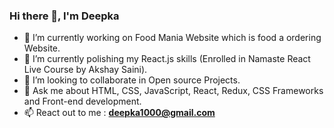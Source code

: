 ### Hi there 👋, I'm Deepka



- 🔭 I’m currently working on Food Mania Website which is food a ordering Website.
- 🌱 I’m currently polishing my React.js skills (Enrolled in Namaste React Live Course by Akshay Saini).
- 👯 I’m looking to collaborate in Open source Projects.
- 💬 Ask me about HTML, CSS, JavaScript, React, Redux, CSS Frameworks and Front-end development.
- 📫 React out to me : **deepka1000@gmail.com**


